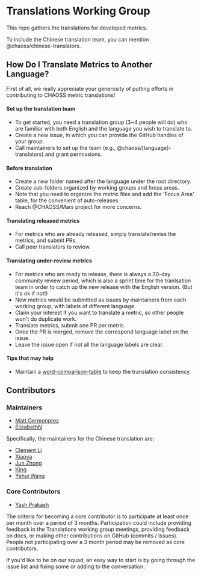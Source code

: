 # Translations Working Group

This repo gathers the translations for developed metrics. 

To include the Chinese translation team, you can mention @chaoss/chinese-translators.

## How Do I Translate Metrics to Another Language?

First of all, we really appreciate your generosity of putting efforts in contributing to CHAOSS metric translations!

#### Set up the translation team
- To get started, you need a translation group (3~4 people will do) who are familiar with both English and the language you wish to translate to.
- Create a new issue, in which you can provide the GitHub handles of your group. 
- Call maintainers to set up the team (e.g., @chaoss/[language]-translators) and grant permissions.

#### Before translation
- Create a new folder named after the language under the root directory.
- Create sub-folders organized by working groups and focus areas.
- Note that you need to organize the metric files and add the 'Focus Area' table, for the convenient of auto-releases.
- Reach @CHAOSS/Mars project for more concerns.

#### Translating released metrics
- For metrics who are already released, simply translate/revise the metrics, and submit PRs.
- Call peer translators to review.

#### Translating under-review metrics
- For metrics who are ready to release, there is always a 30-day community review period, which is also a sprint time for the tranlsation team in order to catch up the new release with the English version. (But it's ok if not!)
- New metrics would be submitted as issues by maintainers from each working group, with labels of different language.
- Claim your interest if you want to translate a metric, so other people won't do duplicate work.
- Translate metrics, submit one PR per metric.
- Once the PR is merged, remove the correspond language label on the issue.
- Leave the issue open if not all the language labels are clear.

#### Tips that may help
- Maintain a [word-comparison-table](https://github.com/chaoss/translations/blob/main/chinese/english-chinese-comparison-table.md) to keep the translation consistency.


## Contributors

### Maintainers

- [Matt Germonprez](https://github.com/germonprez)
- [ElizabethN](https://github.com/ElizabethN)

Specifically, the maintainers for the Chinese translation are:

- [Clement Li](https://github.com/robekeane)
- [Xiaoya](https://github.com/xiaoya-Esther)
- [Jun Zhong](https://github.com/zhongjun2)
- [King](https://github.com/king-gao)
- [Yehui Wang](https://github.com/eyehwan)

### Core Contributors

- [Yash Prakash](https://github.com/yash2002109)

The criteria for becoming a core contributor is to participate at least once per month over a period of 3 months. Participation could include providing feedback in the Translations working group meetings, providing feedback on docs, or making other contributions on GitHub (commits / issues). People not participating over a 3 month period may be removed as core contributors.

If you'd like to be on our squad, an easy way to start is by going through the issue list and fixing some or adding to the conversation.

